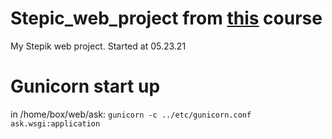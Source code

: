 # Stepic_web_project from [this](https://stepik.org/course/154/info) course
My Stepik web project. Started at 05.23.21
# Gunicorn start up
in /home/box/web/ask: ```gunicorn -c ../etc/gunicorn.conf ask.wsgi:application```
